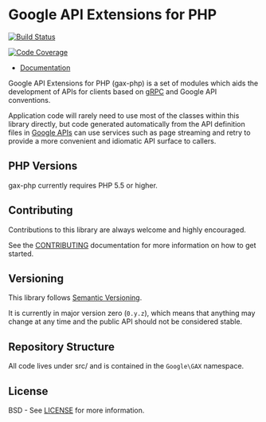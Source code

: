 Google API Extensions for PHP
=================================

[![Build Status](https://img.shields.io/travis/googleapis/gax-php.svg)](https://travis-ci.org/googleapis/gax-php)

[![Code Coverage](https://img.shields.io/codecov/c/github/googleapis/gax-php.svg)](https://codecov.io/github/googleapis/gax-php)

- [Documentation](http://googleapis.github.io/gax-php/phpdoc)

Google API Extensions for PHP (gax-php) is a set of modules which aids
the development of APIs for clients based on [gRPC][] and Google API
conventions.

Application code will rarely need to use most of the classes within this library
directly, but code generated automatically from the API definition files in
[Google APIs][] can use services such as page streaming and retry to
provide a more convenient and idiomatic API surface to callers.

[gRPC]: http://grpc.io
[Google APIs]: https://github.com/googleapis/googleapis/


PHP Versions
----------------

gax-php currently requires PHP 5.5 or higher.


Contributing
------------

Contributions to this library are always welcome and highly encouraged.

See the [CONTRIBUTING][] documentation for more information on how to get started.

[CONTRIBUTING]: https://github.com/googleapis/gax-php/blob/master/CONTRIBUTING.md


Versioning
----------

This library follows [Semantic Versioning][].

It is currently in major version zero (``0.y.z``), which means that anything
may change at any time and the public API should not be considered
stable.

[Semantic Versioning]: http://semver.org/


Repository Structure
-------

All code lives under src/ and is contained in the `Google\GAX` namespace.


License
-------

BSD - See [LICENSE][] for more information.

[LICENSE]: https://github.com/googleapis/gax-php/blob/master/LICENSE
